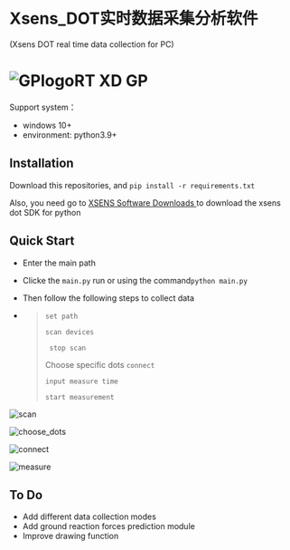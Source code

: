 Xsens_DOT实时数据采集分析软件
==

(Xsens DOT real time data collection for PC)



 ![GPlogo](./Resources/GPlogo.png)RT XD GP
==

Support system：

* windows 10+
* environment: python3.9+

Installation
--

Download this repositories, and ```pip install -r requirements.txt```

Also, you need go to [XSENS Software Downloads ](https://www.xsens.com/software-downloads) to download the xsens dot SDK for python 



Quick Start
--

* Enter the main path

* Clicke the ```main.py``` run or using the command```python main.py```

* Then follow the following steps to collect data

* > ```set path``` 
  >
  > ```scan devices```
  >
  > ``` stop scan```
  >
  > Choose specific dots ```connect```
  >
  > ```input measure time```
  >
  > ```start measurement```

![scan](./Resources/scan.gif)

![choose_dots](./Resources/choose_dots.gif)

![connect](./Resources/connect.gif)

![measure](./Resources/measure.gif)



To Do
--

* Add different data collection modes
* Add ground reaction forces prediction module
* Improve drawing function

